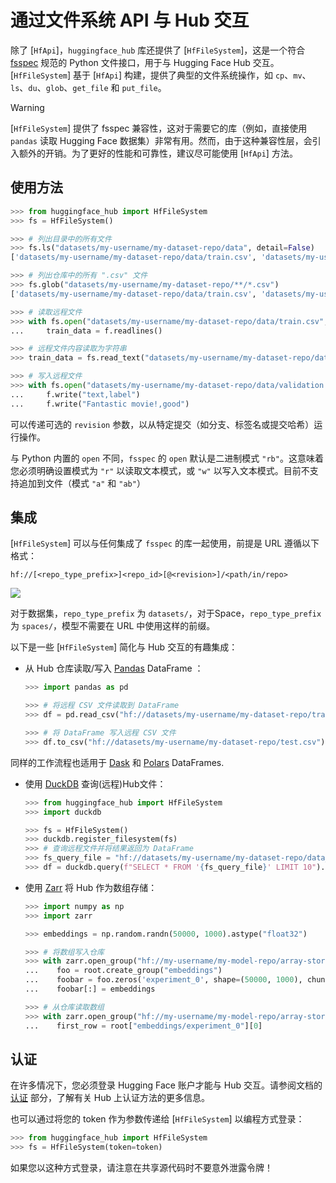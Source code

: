 <!--⚠️ 请注意，此文件为 Markdown 格式，但包含我们文档生成器的特定语法（类似于 MDX），可能无法在您的 Markdown 查看器中正确渲染。
-->

# 通过文件系统 API 与 Hub 交互

除了 [`HfApi`]，`huggingface_hub` 库还提供了 [`HfFileSystem`]，这是一个符合 [fsspec](https://filesystem-spec.readthedocs.io/en/latest/) 规范的 Python 文件接口，用于与 Hugging Face Hub 交互。[`HfFileSystem`] 基于 [`HfApi`] 构建，提供了典型的文件系统操作，如 `cp`、`mv`、`ls`、`du`、`glob`、`get_file` 和 `put_file`。

> [!WARNING]
> [`HfFileSystem`] 提供了 fsspec 兼容性，这对于需要它的库（例如，直接使用 `pandas` 读取 Hugging Face 数据集）非常有用。然而，由于这种兼容性层，会引入额外的开销。为了更好的性能和可靠性，建议尽可能使用 [`HfApi`] 方法。

## 使用方法

```python
>>> from huggingface_hub import HfFileSystem
>>> fs = HfFileSystem()

>>> # 列出目录中的所有文件
>>> fs.ls("datasets/my-username/my-dataset-repo/data", detail=False)
['datasets/my-username/my-dataset-repo/data/train.csv', 'datasets/my-username/my-dataset-repo/data/test.csv']

>>> # 列出仓库中的所有 ".csv" 文件
>>> fs.glob("datasets/my-username/my-dataset-repo/**/*.csv")
['datasets/my-username/my-dataset-repo/data/train.csv', 'datasets/my-username/my-dataset-repo/data/test.csv']

>>> # 读取远程文件
>>> with fs.open("datasets/my-username/my-dataset-repo/data/train.csv", "r") as f:
...     train_data = f.readlines()

>>> # 远程文件内容读取为字符串
>>> train_data = fs.read_text("datasets/my-username/my-dataset-repo/data/train.csv", revision="dev")

>>> # 写入远程文件
>>> with fs.open("datasets/my-username/my-dataset-repo/data/validation.csv", "w") as f:
...     f.write("text,label")
...     f.write("Fantastic movie!,good")
```

可以传递可选的 `revision` 参数，以从特定提交（如分支、标签名或提交哈希）运行操作。

与 Python 内置的 `open` 不同，`fsspec` 的 `open` 默认是二进制模式 `"rb"`。这意味着您必须明确设置模式为 `"r"` 以读取文本模式，或 `"w"` 以写入文本模式。目前不支持追加到文件（模式 `"a"` 和 `"ab"`）

## 集成

[`HfFileSystem`] 可以与任何集成了 `fsspec` 的库一起使用，前提是 URL 遵循以下格式：

```
hf://[<repo_type_prefix>]<repo_id>[@<revision>]/<path/in/repo>
```

<div class="flex justify-center">
<img src="https://huggingface.co/datasets/huggingface/documentation-images/resolve/main/huggingface_hub/hf_urls.png"/>
</div>

对于数据集，`repo_type_prefix` 为 `datasets/`，对于Space，`repo_type_prefix`为 `spaces/`，模型不需要在 URL 中使用这样的前缀。

以下是一些 [`HfFileSystem`] 简化与 Hub 交互的有趣集成：

* 从 Hub 仓库读取/写入 [Pandas](https://pandas.pydata.org/pandas-docs/stable/user_guide/io.html#reading-writing-remote-files) DataFrame ：

  ```python
  >>> import pandas as pd

  >>> # 将远程 CSV 文件读取到 DataFrame
  >>> df = pd.read_csv("hf://datasets/my-username/my-dataset-repo/train.csv")

  >>> # 将 DataFrame 写入远程 CSV 文件
  >>> df.to_csv("hf://datasets/my-username/my-dataset-repo/test.csv")
  ```

同样的工作流程也适用于 [Dask](https://docs.dask.org/en/stable/how-to/connect-to-remote-data.html) 和 [Polars](https://pola-rs.github.io/polars/py-polars/html/reference/io.html) DataFrames.

* 使用 [DuckDB](https://duckdb.org/docs/guides/python/filesystems) 查询(远程)Hub文件：

  ```python
  >>> from huggingface_hub import HfFileSystem
  >>> import duckdb

  >>> fs = HfFileSystem()
  >>> duckdb.register_filesystem(fs)
  >>> # 查询远程文件并将结果返回为 DataFrame
  >>> fs_query_file = "hf://datasets/my-username/my-dataset-repo/data_dir/data.parquet"
  >>> df = duckdb.query(f"SELECT * FROM '{fs_query_file}' LIMIT 10").df()
  ```

* 使用 [Zarr](https://zarr.readthedocs.io/en/stable/tutorial.html#io-with-fsspec) 将 Hub 作为数组存储：

  ```python
  >>> import numpy as np
  >>> import zarr

  >>> embeddings = np.random.randn(50000, 1000).astype("float32")

  >>> # 将数组写入仓库
  >>> with zarr.open_group("hf://my-username/my-model-repo/array-store", mode="w") as root:
  ...    foo = root.create_group("embeddings")
  ...    foobar = foo.zeros('experiment_0', shape=(50000, 1000), chunks=(10000, 1000), dtype='f4')
  ...    foobar[:] = embeddings

  >>> # 从仓库读取数组
  >>> with zarr.open_group("hf://my-username/my-model-repo/array-store", mode="r") as root:
  ...    first_row = root["embeddings/experiment_0"][0]
  ```

## 认证

在许多情况下，您必须登录 Hugging Face 账户才能与 Hub 交互。请参阅文档的[认证](../quick-start#authentication) 部分，了解有关 Hub 上认证方法的更多信息。

也可以通过将您的 token 作为参数传递给 [`HfFileSystem`] 以编程方式登录：

```python
>>> from huggingface_hub import HfFileSystem
>>> fs = HfFileSystem(token=token)
```

如果您以这种方式登录，请注意在共享源代码时不要意外泄露令牌！ 
